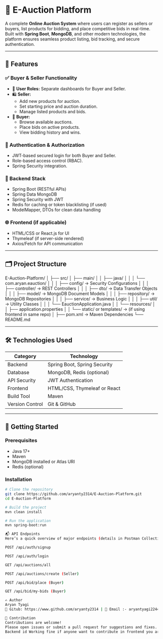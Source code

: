 # 🛒 E-Auction Platform

A complete **Online Auction System** where users can register as sellers or buyers, list products for bidding, and place competitive bids in real-time. Built with **Spring Boot**, **MongoDB**, and other modern technologies, the platform ensures seamless product listing, bid tracking, and secure authentication.

---

## 📌 Features

### ✅ Buyer & Seller Functionality
- 👤 **User Roles:** Separate dashboards for Buyer and Seller.
- 🛍️ **Seller:**
  - Add new products for auction.
  - Set starting price and auction duration.
  - Manage listed products and bids.
- 💸 **Buyer:**
  - Browse available auctions.
  - Place bids on active products.
  - View bidding history and wins.

### 🔐 Authentication & Authorization
- JWT-based secured login for both Buyer and Seller.
- Role-based access control (RBAC).
- Spring Security integration.

### 🧠 Backend Stack
- Spring Boot (RESTful APIs)
- Spring Data MongoDB
- Spring Security with JWT
- Redis for caching or token blacklisting (if used)
- ModelMapper, DTOs for clean data handling

### 🌐 Frontend (if applicable)
- HTML/CSS or React.js for UI
- Thymeleaf (if server-side rendered)
- Axios/Fetch for API communication

---

## 🗂️ Project Structure

E-Auction-Platform/
│
├── src/
│ ├── main/
│ │ ├── java/
│ │ │ └── com.aryan.eauction/
│ │ │ ├── config/ → Security Configurations
│ │ │ ├── controller/ → REST Controllers
│ │ │ ├── dto/ → Data Transfer Objects
│ │ │ ├── model/ → MongoDB Document Models
│ │ │ ├── repository/ → MongoDB Repositories
│ │ │ ├── service/ → Business Logic
│ │ │ ├── util/ → Utility Classes
│ │ │ └── EauctionApplication.java
│ │ └── resources/
│ │ ├── application.properties
│ │ └── static/ or templates/ → (if using frontend in same repo)
│
├── pom.xml → Maven Dependencies
└── README.md

---

## 🛠️ Technologies Used

| Category       | Technology                    |
|----------------|-------------------------------|
| Backend        | Spring Boot, Spring Security  |
| Database       | MongoDB, Redis (optional)     |
| API Security   | JWT Authentication            |
| Frontend       | HTML/CSS, Thymeleaf or React  |
| Build Tool     | Maven                         |
| Version Control| Git & GitHub                  |

---

## 🚀 Getting Started

### Prerequisites

- Java 17+
- Maven
- MongoDB installed or Atlas URI
- Redis (optional)

### Installation

```bash
# Clone the repository
git clone https://github.com/aryanty2314/E-Auction-Platform.git
cd E-Auction-Platform

# Build the project
mvn clean install

# Run the application
mvn spring-boot:run

📬 API Endpoints
Here’s a quick overview of major endpoints (details in Postman Collection):

POST /api/auth/signup

POST /api/auth/login

GET /api/auctions/all

POST /api/auctions/create (Seller)

POST /api/bid/place (Buyer)

GET /api/bid/my-bids (Buyer)

✍️ Author
Aryan Tyagi
🔗 Gitub: https://www.github.com/aryanty2314 | 📧 Email :- aryantyagi22447@gmail.com 

🤝 Contribution
Contributions are welcome!
Please open issues or submit a pull request for suggestions and fixes.
Backend id Working fine if anyone want to contribute in frontend you are welcome

